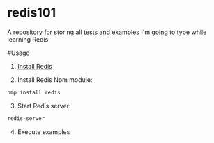 redis101
========

A repository for storing all tests and examples I'm going to type while learning Redis

#Usage 

1. [Install Redis][redisinstallation]

2. Install Redis Npm module:

```bash
nmp install redis
```

3. Start Redis server:

```bash
redis-server
```

4. Execute examples


[redisinstallation]: http://jasdeep.ca/2012/05/installing-redis-on-mac-os-x/

